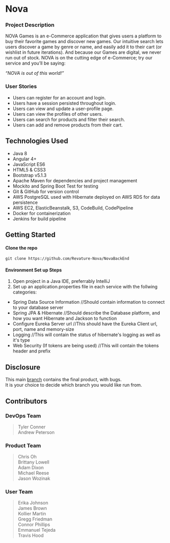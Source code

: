 # Nova

### Project Description
  NOVA Games is an e-Commerce application that gives users a platform to buy their favorite games and discover new games. Our intuitive search lets users discover a game by genre or name, and easily add it to their cart (or wishlist in future iterations). And because our Games are digital, we never run out of stock. NOVA is on the cutting edge of e-Commerce; try our service and you’ll be saying:
  
*“NOVA is out of this world!”*


### User Stories
* Users can register for an account and login.
* Users have a session persisted throughout login.
* Users can view and update a user-profile page.
* Users can view the profiles of other users.
* Users can search for products and filter their search.
* Users can add and remove products from their cart.

## Technologies Used
* Java 8 
* Angular 4+
* JavaScript ES6
* HTML5 & CSS3 
* Bootstrap v5.1.3
* Apache Maven for dependencies and project management
* Mockito and Spring Boot Test for testing
* Git & GitHub for version control
* AWS PostgreSQL used with Hibernate deployed on AWS RDS for data persistence
* AWS EC2, ElasticBeanstalk, S3, CodeBuild, CodePipeline
* Docker for containerization
* Jenkins for build pipeline

## Getting Started

#### Clone the repo
```git clone https://github.com/Revature-Nova/NovaBackEnd```

#### Environment Set up Steps
1. Open project in a Java IDE, preferrably IntelliJ
2. Set up an application.properties file in each service with the follwing categories:
  * Spring Data Source Information //Should contain information to connect to your database server
  * Spring JPA & Hibernate //Should describe the Database platform, and how you want Hibernate and Jackson to function
  * Configure Eureka Server url //This should have the Eureka Client url, port, name and memory-size
  * Logging //This will contain the status of hibernate's logging as well as it's type
  * Web Security (If tokens are being used) //This will contain the tokens header and prefix 

## Disclosure
This main [branch](https://github.com/Revature-Nova/NovaBackEnd/tree/main) contains the final product, with bugs. <br />
It is your choice to decide which branch you would like run from.

## Contributors
### DevOps Team
> Tyler Conner <br/>
Andrew Peterson
### Product Team
>Chris Oh <br/>
Brittany Lowell <br/>
Adam Dixon <br/>
Michael Reese <br/>
Jason Wozinak <br/>
### User Team
> Erika Johnson <br />
James Brown <br />
Kollier Martin <br />
Gregg Friedman <br />
Connor Phillips <br />
Emmanuel Tejeda <br />
Travis Hood 

